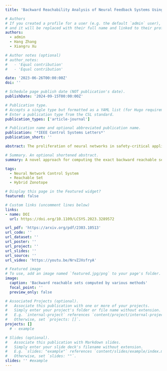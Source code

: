 ```yaml
---
title: 'Backward Reachability Analysis of Neural Feedback Systems Using Hybrid Zonotopes'

# Authors
# If you created a profile for a user (e.g. the default `admin` user), write the username (folder name) here
# and it will be replaced with their full name and linked to their profile.
authors:
  - admin
  - Hang Zhang
  - Xiangru Xu

# Author notes (optional)
# author_notes:
#   - 'Equal contribution'
#   - 'Equal contribution'

date: '2023-06-26T00:00:00Z'
doi: ''

# Schedule page publish date (NOT publication's date).
publishDate: '2024-09-15T00:00:00Z'

# Publication type.
# Accepts a single type but formatted as a YAML list (for Hugo requirements).
# Enter a publication type from the CSL standard.
publication_types: ['article-journal']

# Publication name and optional abbreviated publication name.
publication: '*IEEE Control Systems Letters*'
publication_short: ''

abstract: The proliferation of neural networks in safety-critical applications necessitates the development of effective methods to ensure their safety. This letter presents a novel approach for computing the exact backward reachable sets of neural feedback systems with known linear system models based on hybrid zonotopes. It is shown that the input-output relationship imposed by a ReLU-activated neural network can be exactly described by a hybrid zonotope-represented graph set. Based on that, the one-step exact backward reachable set of a neural feedback system is computed as a hybrid zonotope in the closed form. In addition, a necessary and sufficient condition is formulated as a mixed-integer linear program to certify whether the trajectories of a neural feedback system can avoid unsafe regions in finite time. Numerical examples are provided to demonstrate the efficiency of the proposed approach.

# Summary. An optional shortened abstract.
summary: A novel approach for computing the exact backward reachable sets of neural feedback systems.

tags:
  - Neural Network Control System
  - Reachable Set
  - Hybrid Zonotope

# Display this page in the Featured widget?
featured: false

# Custom links (uncomment lines below)
links:
- name: DOI
  url: https://doi.org/10.1109/LCSYS.2023.3289572

url_pdf: 'https://arxiv.org/pdf/2303.10513'
url_code: ''
url_dataset: ''
url_poster: ''
url_project: ''
url_slides: ''
url_source: ''
url_video: 'https://youtu.be/NrvZJXsfryA'

# Featured image
# To use, add an image named `featured.jpg/png` to your page's folder.
image:
  caption: 'Backward reachable sets computed by various methods'
  focal_point: ''
  preview_only: false

# Associated Projects (optional).
#   Associate this publication with one or more of your projects.
#   Simply enter your project's folder or file name without extension.
#   E.g. `internal-project` references `content/project/internal-project/index.md`.
#   Otherwise, set `projects: []`.
projects: []
  # - example

# Slides (optional).
#   Associate this publication with Markdown slides.
#   Simply enter your slide deck's filename without extension.
#   E.g. `slides: "example"` references `content/slides/example/index.md`.
#   Otherwise, set `slides: ""`.
slides: '' #example
---
```


<!-- {{% callout note %}}
Click the _Cite_ button above to demo the feature to enable visitors to import publication metadata into their reference management software.
{{% /callout %}}

{{% callout note %}}
Create your slides in Markdown - click the _Slides_ button to check out the example.
{{% /callout %}} -->

<!-- Add the publication's **full text** or **supplementary notes** here. You can use rich formatting such as including [code, math, and images](https://docs.hugoblox.com/content/writing-markdown-latex/). -->